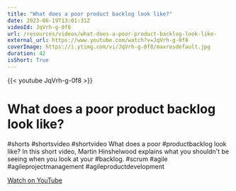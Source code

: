 ```yaml
---
title: "What does a poor product backlog look like?"
date: 2023-06-19T13:01:31Z
videoId: JqVrh-g-0f8
url: /resources/videos/what-does-a-poor-product-backlog-look-like-
external_url: https://www.youtube.com/watch?v=JqVrh-g-0f8
coverImage: https://i.ytimg.com/vi/JqVrh-g-0f8/maxresdefault.jpg
duration: 42
isShort: True
---
```


{{< youtube JqVrh-g-0f8 >}}

# What does a poor product backlog look like?

#shorts #shortsvideo #shortvideo What does a poor #productbacklog look like? In this short video, Martin Hinshelwood explains what you shouldn't be seeing when you look at your #backlog. #scrum #agile #agileprojectmanagement #agileproductdevelopment

[Watch on YouTube](https://www.youtube.com/watch?v=JqVrh-g-0f8)
